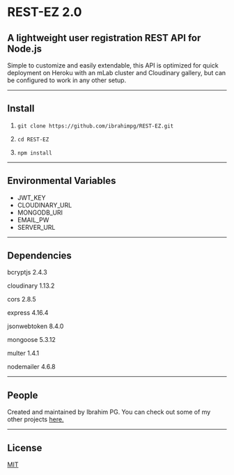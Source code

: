 # REST-EZ 2.0

## A lightweight user registration REST API for Node.js

Simple to customize and easily extendable, this API is optimized for quick deployment on Heroku with an mLab cluster and Cloudinary gallery, but can be configured to work in any other setup.

---

## Install

1. `git clone https://github.com/ibrahimpg/REST-EZ.git`

2. `cd REST-EZ`

3. `npm install`

---

## Environmental Variables

* JWT_KEY
* CLOUDINARY_URL
* MONGODB_URI
* EMAIL_PW
* SERVER_URL

---

## Dependencies

  bcryptjs 2.4.3

  cloudinary 1.13.2
  
  cors 2.8.5
  
  express 4.16.4
  
  jsonwebtoken 8.4.0
  
  mongoose 5.3.12
  
  multer 1.4.1
  
  nodemailer 4.6.8

---

## People

Created and maintained by Ibrahim PG. You can check out some of my other projects [here.](https://ibrahimpg.com)

---

## License

[MIT](https://github.com/ibrahimpg/REST-EZ/blob/master/LICENSE)
